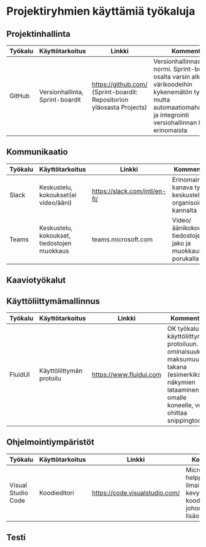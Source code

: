 # Projektiryhmien käyttämiä työkaluja

## Projektinhallinta
Työkalu | Käyttötarkoitus | Linkki | Kommentteja |
------- | --------- | ------ | ------------|
GitHub | Versionhallinta, Sprint-boardit | https://github.com/ (Sprint-boardit: Repositorion yläosasta Projects) | Versionhallinnassa alan normi. Sprint-boardien osalta varsin alkeellinen, värikoodeihin kykenemätön työkalu, mutta automaatiomahdollisuudet ja integrointi versiohallinnan kanssa erinomaista  


## Kommunikaatio
Työkalu | Käyttötarkoitus       | Linkki                        | Kommentteja             |
------- | ------------------    | ------------------------------| ----------------------- |
Slack   | Keskustelu, kokoukset(ei video/ääni) | https://slack.com/intl/en-fi/ | Erinomainen kanava työn ja keskustelujen organisoinnin kannalta    |
Teams   | Keskustelu, kokoukset, tiedostojen muokkaus   |   teams.microsoft.com   |   Video/äänikokoukset, tiedostojen jako ja muokkaus porukalla   |

## Kaaviotyökalut

## Käyttöliittymämallinnus
Työkalu | Käyttötarkoitus | Linkki | Kommentteja |
------- | --------- | ------ | ------------|
FluidUI|Käyttöliittymän protoilu|https://www.fluidui.com| OK työkalu käyttöliittymän protoiluun. Osa ominaisuuksista maksumuurin takana (esimerkiksi näkymien lataaminen omalle koneelle, voi ohittaa snippingtoolilla)
## Ohjelmointiympäristöt
Työkalu | Käyttötarkoitus       | Linkki                        | Kommentteja             |
------- | ------------------    | ------------------------------| ----------------------- |
Visual Studio Code | Koodieditori | https://code.visualstudio.com/ | Microsoftin helppokäyttöinen, ilmainen ja kevyehkö koodieditori, johon saa paljon lisäosia |

## Testi

